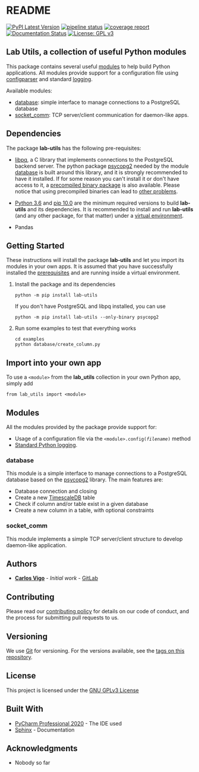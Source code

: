# README

[![PyPI Latest Version](https://badge.fury.io/py/lab-utils.svg)](https://badge.fury.io/py/lab-utils)
[![pipeline status](https://gitlab.ethz.ch/exotic-matter/cw-beam/lab-utils/badges/master/pipeline.svg)](https://gitlab.ethz.ch/exotic-matter/cw-beam/lab-utils/-/commits/master)
[![coverage report](https://gitlab.ethz.ch/exotic-matter/cw-beam/lab-utils/badges/master/coverage.svg)](https://gitlab.ethz.ch/exotic-matter/cw-beam/lab-utils/-/commits/master)
[![Documentation Status](https://readthedocs.org/projects/lab-utils/badge/?version=stable)](https://lab-utils.readthedocs.io/en/stable/?badge=stable)
[![License: GPL v3](https://img.shields.io/badge/License-GPLv3-blue.svg)](https://www.gnu.org/licenses/gpl-3.0)

## Lab Utils, a collection of useful Python modules

This package contains several useful [modules](#modules) to help build Python applications. All modules provide support
for a configuration file using [configparser](https://docs.python.org/3.6/library/configparser.html) and standard 
[logging](https://docs.python.org/3.6/library/logging.html).

Available modules:
 -  [database](#database): simple interface to manage connections to a PostgreSQL database
 -  [socket_comm](#socket_comm): TCP server/client communication for daemon-like apps.


## Dependencies

The package **lab-utils** has the following pre-requisites:

 -  [libpq](https://www.postgresql.org/docs/current/libpq.html), a C library that implements connections to the PostgreSQL
    backend server. The python package [psycopg2](https://www.psycopg.org/) needed by the module [database](#database)
    is built around this library, and it is strongly recommended to have it installed. If for some reason you can't
    install it or don't have access to it, a [precompiled binary package](https://pypi.org/project/psycopg2-binary/)
    is also available. Please notice that using precompiled binaries can lead to
    [other problems](https://www.psycopg.org/docs/install.html#binary-install-from-pypi).
 
 -  [Python 3.6](https://www.python.org/downloads/release/python-360/) and [pip 10.0](https://pip.pypa.io/en/stable/)
    are the minimum required versions to build **lab-utils** and its dependencies. It is recommended to
    install and run **lab-utils** (and any other package, for that matter) under a
    [virtual environment](https://docs.python.org/3/library/venv.html).
    
 -  Pandas

## Getting Started

These instructions will install the package **lab-utils** and let you import its modules in your own apps. It is
assumed that you have successfully installed the [prerequisites](#dependecies) and are running inside a virtual
environment.

1. Install the package and its dependencies
    ```
    python -m pip install lab-utils
    ```
   If you don't have PostgreSQL and libpq installed, you can use
    ```
    python -m pip install lab-utils --only-binary psycopg2
    ```
1. Run some examples to test that everything works
    ```
    cd examples
    python database/create_column.py
    ```

## Import into your own app

To use a <code>\<module\></code> from the **lab_utils** collection in your own Python app, simply add

```
from lab_utils import <module>
```

## Modules

All the modules provided by the package provide support for:

 - Usage of a configuration file via the <code>\<module>.config(*filename*)</code> method
 - [Standard Python logging](https://docs.python.org/3.6/library/logging.html).


### database

This module is a simple interface to manage connections to a PostgreSQL database based on the
[psycopg2](https://www.psycopg.org/) library. The main features are:

 *  Database connection and closing
 *  Create a new [TimescaleDB](https://docs.timescale.com/latest/main) table
 *  Check if column and/or table exist in a given database
 *  Create a new column in a table, with optional constraints


### socket_comm

This module implements a simple TCP server/client structure to develop daemon-like application.

## Authors

* [**Carlos Vigo**](mailto:carlosv@phys.ethz.ch?subject=[GitLab%-%lab-utils]) - *Initial work* - 
[GitLab](https://gitlab.ethz.ch/carlosv)

## Contributing

Please read our [contributing policy](CONTRIBUTING.md) for details on our code of
conduct, and the process for submitting pull requests to us.

## Versioning

We use [Git](https://git-scm.com/) for versioning. For the versions available, see the 
[tags on this repository](https://gitlab.ethz.ch/exotic-matter/cw-beam/lab-utils).

## License

This project is licensed under the [GNU GPLv3 License](LICENSE.md)

## Built With

* [PyCharm Professional 2020](https://www.jetbrains.com/pycharm//) - The IDE used
* [Sphinx](https://www.sphinx-doc.org/en/master/index.html) - Documentation

## Acknowledgments

* Nobody so far
